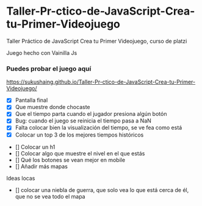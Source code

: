 # Taller-Pr-ctico-de-JavaScript-Crea-tu-Primer-Videojuego
Taller Práctico de JavaScript Crea tu Primer Videojuego, curso de platzi

Juego hecho con Vainilla Js

### Puedes probar el juego aquí
https://sukushaing.github.io/Taller-Pr-ctico-de-JavaScript-Crea-tu-Primer-Videojuego/

- [X] Pantalla final
- [X] Que muestre donde chocaste
- [X] Que el tiempo parta cuando el jugador presiona algún botón
- [X] Bug: cuando el juego se reinicia el tiempo pasa a NaN
- [x] Falta colocar bien la visualización del tiempo, se ve fea como está
- [x] Colocar un top 3 de los mejores tiempos históricos
- [] Colocar un h1
- [] Colocar algo que muestre el nivel en el que estás
- [] Qué los botones se vean mejor en mobile
- [] Añadir más mapas


Ideas locas
- [] colocar una niebla de guerra, que solo vea lo que está cerca de él, que no se vea todo el mapa
